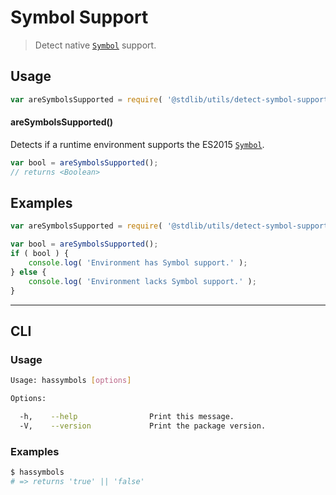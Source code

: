 Symbol Support
===
> Detect native [`Symbol`][symbol] support.

<!-- <usage> -->
## Usage

``` javascript
var areSymbolsSupported = require( '@stdlib/utils/detect-symbol-support' );
```

#### areSymbolsSupported()

Detects if a runtime environment supports the ES2015 [`Symbol`][symbol].

``` javascript
var bool = areSymbolsSupported();
// returns <Boolean>
```
<!-- </usage> -->

<!-- <examples> -->
## Examples

``` javascript
var areSymbolsSupported = require( '@stdlib/utils/detect-symbol-support' );

var bool = areSymbolsSupported();
if ( bool ) {
    console.log( 'Environment has Symbol support.' );
} else {
    console.log( 'Environment lacks Symbol support.' );
}
```
<!-- </examples> -->

<!-- <cli> -->
---
## CLI

<!-- <usage> -->
### Usage

``` bash
Usage: hassymbols [options]

Options:

  -h,    --help                Print this message.
  -V,    --version             Print the package version.
```
<!-- </usage> -->

<!-- <examples> -->
### Examples

``` bash
$ hassymbols
# => returns 'true' || 'false'
```
<!-- </examples> -->
<!-- </cli> -->

<!-- <links> -->
[symbol]: https://developer.mozilla.org/en-US/docs/Web/JavaScript/Reference/Global_Objects/Symbol
<!-- </links> -->
